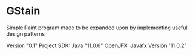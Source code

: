 # GStain        
Simple Paint program made to be expanded upon by implementing useful design patterns

Version "0.1"
Project SDK:  Java "11.0.6"
OpenJFX:      Javafx Version "11.0.2"
